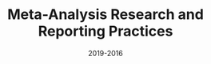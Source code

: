---
date: "2019-2016"
external_link: ""
image:
  caption:
  focal_point: Smart
links:
slides:
summary: 
tags:
- meta-analysis
- meta-science
- research methods
- research practices
title: Meta-Analysis Research and Reporting Practices
url_code: ""
url_pdf: ""
url_slides: ""
url_video: ""
---